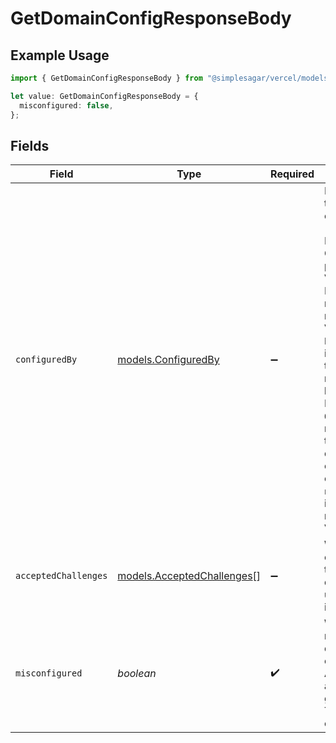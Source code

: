 # GetDomainConfigResponseBody

## Example Usage

```typescript
import { GetDomainConfigResponseBody } from "@simplesagar/vercel/models/getdomainconfigop.js";

let value: GetDomainConfigResponseBody = {
  misconfigured: false,
};
```

## Fields

| Field                                                                                                                                                                                                                                                                                                                                    | Type                                                                                                                                                                                                                                                                                                                                     | Required                                                                                                                                                                                                                                                                                                                                 | Description                                                                                                                                                                                                                                                                                                                              |
| ---------------------------------------------------------------------------------------------------------------------------------------------------------------------------------------------------------------------------------------------------------------------------------------------------------------------------------------- | ---------------------------------------------------------------------------------------------------------------------------------------------------------------------------------------------------------------------------------------------------------------------------------------------------------------------------------------- | ---------------------------------------------------------------------------------------------------------------------------------------------------------------------------------------------------------------------------------------------------------------------------------------------------------------------------------------- | ---------------------------------------------------------------------------------------------------------------------------------------------------------------------------------------------------------------------------------------------------------------------------------------------------------------------------------------- |
| `configuredBy`                                                                                                                                                                                                                                                                                                                           | [models.ConfiguredBy](../models/configuredby.md)                                                                                                                                                                                                                                                                                         | :heavy_minus_sign:                                                                                                                                                                                                                                                                                                                       | How we see the domain's configuration. - `CNAME`: Domain has a CNAME pointing to Vercel. - `A`: Domain's A record is resolving to Vercel. - `http`: Domain is resolving to Vercel but may be behind a Proxy. - `dns-01`: Domain is not resolving to Vercel but dns-01 challenge is enabled. - `null`: Domain is not resolving to Vercel. |
| `acceptedChallenges`                                                                                                                                                                                                                                                                                                                     | [models.AcceptedChallenges](../models/acceptedchallenges.md)[]                                                                                                                                                                                                                                                                           | :heavy_minus_sign:                                                                                                                                                                                                                                                                                                                       | Which challenge types the domain can use for issuing certs.                                                                                                                                                                                                                                                                              |
| `misconfigured`                                                                                                                                                                                                                                                                                                                          | *boolean*                                                                                                                                                                                                                                                                                                                                | :heavy_check_mark:                                                                                                                                                                                                                                                                                                                       | Whether or not the domain is configured AND we can automatically generate a TLS certificate.                                                                                                                                                                                                                                             |